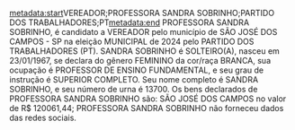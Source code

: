 <metadata:start>VEREADOR;PROFESSORA SANDRA SOBRINHO;PARTIDO DOS TRABALHADORES;PT<metadata:end>
PROFESSORA SANDRA SOBRINHO, é candidato a VEREADOR pelo município de SÃO JOSÉ DOS CAMPOS - SP na eleição MUNICIPAL de 2024 pelo PARTIDO DOS TRABALHADORES (PT). SANDRA SOBRINHO é SOLTEIRO(A), nasceu em 23/01/1967, se declara do gênero FEMININO da cor/raça BRANCA, sua ocupação é PROFESSOR DE ENSINO FUNDAMENTAL, e seu grau de instrução é SUPERIOR COMPLETO. Seu nome completo é SANDRA SOBRINHO, e seu número de urna é 13700.
Os bens declarados de PROFESSORA SANDRA SOBRINHO são: SÃO JOSÉ DOS CAMPOS no valor de R$ 120061,44; 
PROFESSORA SANDRA SOBRINHO não forneceu dados das redes sociais.